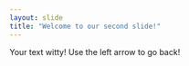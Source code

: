 ```yaml
---
layout: slide
title: "Welcome to our second slide!"
---
```

Your text witty!
Use the left arrow to go back!
